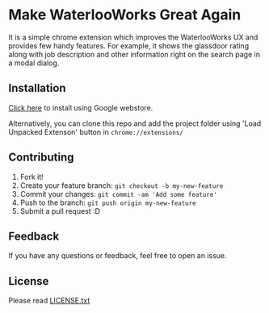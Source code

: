 # Make WaterlooWorks Great Again

It is a simple chrome extension which improves the WaterlooWorks UX and provides few handy features. For example,
it shows the glassdoor rating along with job description and other information right on the search page in a modal dialog.

## Installation

[Click here](https://chrome.google.com/webstore/detail/make-waterlooworks-great/mlekdinlcaggpokncinbmomaplhbjpmb) to install using Google webstore.

Alternatively, you can clone this repo and add the project folder using 'Load Unpacked Extenson' button in `chrome://extensions/`

## Contributing

1. Fork it!
2. Create your feature branch: `git checkout -b my-new-feature`
3. Commit your changes: `git commit -am 'Add some feature'`
4. Push to the branch: `git push origin my-new-feature`
5. Submit a pull request :D

## Feedback

If you have any questions or feedback, feel free to open an issue.

## License

Please read [LICENSE.txt](/LICENSE.txt)
